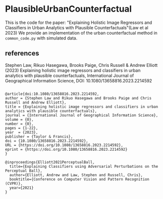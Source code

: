 # PlausibleUrbanCounterfactual
This is the code for the paper: "Explaining Holistic Image Regressors and Classifiers in Urban Analytics with Plausible Counterfactuals"(Law et al 2023)
We provide an implementation of the urban counterfactual method in `common_code.py` with simulated data. 

## references

Stephen Law, Rikuo Hasegawa, Brooks Paige, Chris Russell & Andrew Elliott (2023) Explaining holistic image regressors and classifiers in urban analytics with plausible counterfactuals, International Journal of Geographical Information Science, DOI: 10.1080/13658816.2023.2214592 

```

@article{doi:10.1080/13658816.2023.2214592,
author = {Stephen Law and Rikuo Hasegawa and Brooks Paige and Chris Russell and Andrew Elliott},
title = {Explaining holistic image regressors and classifiers in urban analytics with plausible counterfactuals},
journal = {International Journal of Geographical Information Science},
volume = {0},
number = {0},
pages = {1-22},
year  = {2023},
publisher = {Taylor & Francis},
doi = {10.1080/13658816.2023.2214592},
URL = {https://doi.org/10.1080/13658816.2023.2214592},
eprint = {https://doi.org/10.1080/13658816.2023.2214592}
}

@inproceedings{Elliott2021PerceptualBall,
  title={Explaining Classifiers using Adversarial Perturbations on the Perceptual Ball},
  author={Elliott, Andrew and Law, Stephen and Russell, Chris},
  booktitle={Conference on Computer Vision and Pattern Recognition (CVPR)},
  year={2021}
}
```
